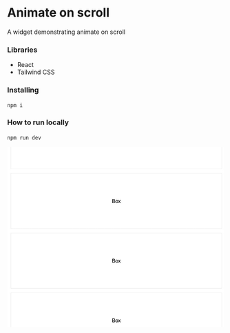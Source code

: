 # Animate on scroll

A widget demonstrating animate on scroll

### Libraries

- React
- Tailwind CSS

### Installing

```
npm i
```

### How to run locally

```
npm run dev
```

![demo](/demo.gif)
